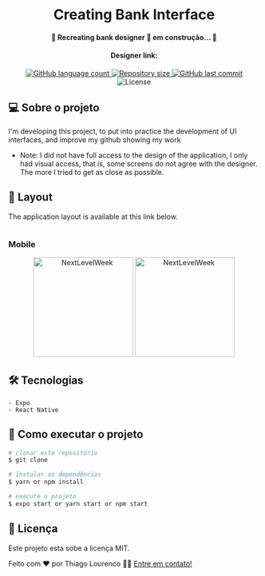 <h1 align="center">
    Creating Bank Interface
</h1>

<h4 align="center">
  	🚧  Recreating bank designer 🚀 em construção... 🚧 
</h4>

<h4 align="center"> Designer link: <a align="center" href="https://www.behance.net/gallery/92747605/Mobile-bank-app?tracking_source=search_projects_recommended%7Cmobile"/>
 </h4>

<p align="center">
  <img alt="GitHub language count" src="https://img.shields.io/github/languages/count/Thiagolourenco/create-interface-bank?color=%2304D361">

  <img alt="Repository size" src="https://img.shields.io/github/repo-size/Thiagolourenco/create-interface-bank?color=%2304D361">

  <a href="https://github.com/tgmarinho/nlw1/commits/master">
    <img alt="GitHub last commit" src="https://img.shields.io/github/last-commit/Thiagolourenco/create-interface-bank?color=%2304D361">
  </a>

  <img alt="License" src="https://img.shields.io/badge/license-MIT-brightgreen">
   
</p>

## 💻 Sobre o projeto

I'm developing this project, to put into practice the development of UI interfaces, and improve my github showing my work

* Note: I did not have full access to the design of the application, I only had visual access, that is, some screens do not agree with the designer. The more I tried to get as close as possible.

## 🎨 Layout

The application layout is available at this link below.

<a href="https://www.behance.net/gallery/92747605/Mobile-bank-app?tracking_source=search_projects_recommended%7Cmobile">
   <img alt="" src="https://img.shields.io/badge/Acessar%20Layout%20-Behance-%2304D361">
</a>

### Mobile

<p align="center">
  <img alt="NextLevelWeek" title="#createInterfaceBank" src="./assets/Scren.png" width="200px">

  <img alt="NextLevelWeek" title="#createInterfaceBank" src="./assets/splashUm" width="200px">
</p>

## 🛠 Tecnologias
    - Expo 
    - React Native


## 🚀 Como executar o projeto

```bash
# clonar este repositório
$ git clone 

# instalar as dependências
$ yarn or npm install 

# execute o projeto
$ expo start or yarn start or npm start

```
## 📝 Licença

Este projeto esta sobe a licença MIT.

Feito com ❤️ por Thiago Lourenco 👋🏽 [Entre em contato!](https://www.linkedin.com/in/thiago-louren%C3%A7o-a6a851101/)
